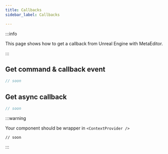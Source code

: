 ```yaml
---
title: Callbacks
sidebar_label: Callbacks

---
```


:::info

This page shows how to get a callback from Unreal Engine with MetaEditor.

:::

## Get command & callback event

```typescript
// soon
```

## Get async callback

```typescript
// soon
```

:::warning

Your component should be wrapper in `<ContextProvider />`

```typ
// soon
```

:::
